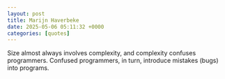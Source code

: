 ```yaml
---
layout: post
title: Marijn Haverbeke
date: 2025-05-06 05:11:32 +0000
categories: [quotes]
---
```


Size almost always involves complexity, and complexity confuses programmers. Confused programmers, in turn, introduce mistakes (bugs) into programs.  

